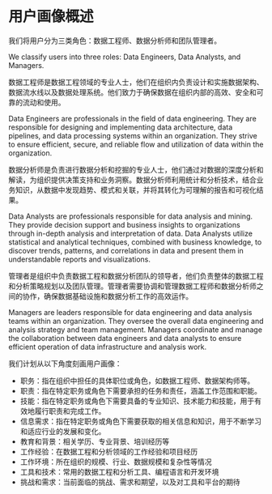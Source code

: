 # 用户画像概述

我们将用户分为三类角色：数据工程师、数据分析师和团队管理者。

We classify users into three roles: Data Engineers, Data Analysts, and Managers.

数据工程师是数据工程领域的专业人士，他们在组织内负责设计和实施数据架构、数据流水线以及数据处理系统。他们致力于确保数据在组织内部的高效、安全和可靠的流动和使用。

Data Engineers are professionals in the field of data engineering. They are responsible for designing and implementing data architecture, data pipelines, and data processing systems within an organization. They strive to ensure efficient, secure, and reliable flow and utilization of data within the organization.

数据分析师是负责进行数据分析和挖掘的专业人士，他们通过对数据的深度分析和解读，为组织提供决策支持和业务洞察。数据分析师利用统计和分析技术，结合业务知识，从数据中发现趋势、模式和关联，并将其转化为可理解的报告和可视化结果。

Data Analysts are professionals responsible for data analysis and mining. They provide decision support and business insights to organizations through in-depth analysis and interpretation of data. Data Analysts utilize statistical and analytical techniques, combined with business knowledge, to discover trends, patterns, and correlations in data and present them in understandable reports and visualizations.

管理者是组织中负责数据工程和数据分析团队的领导者，他们负责整体的数据工程和分析策略规划以及团队管理。管理者需要协调和管理数据工程师和数据分析师之间的协作，确保数据基础设施和数据分析工作的高效运作。

Managers are leaders responsible for data engineering and data analysis teams within an organization. They oversee the overall data engineering and analysis strategy and team management. Managers coordinate and manage the collaboration between data engineers and data analysts to ensure efficient operation of data infrastructure and analysis work.

我们计划从以下角度刻画用户画像：

- 职务：指在组织中担任的具体职位或角色，如数据工程师、数据架构师等。
- 职责：指在特定职务或角色下需要承担的任务和责任，涵盖工作范围和职能。
- 技能：指在特定职务或角色下需要具备的专业知识、技术能力和技能，用于有效地履行职责和完成工作。
- 信息需求：指在特定职务或角色下需要获取的相关信息和知识，用于不断学习和适应行业的发展和变化。
- 教育和背景：相关学历、专业背景、培训经历等
- 工作经验：在数据工程和分析领域的工作经验和项目经历
- 工作环境：所在组织的规模、行业、数据规模和复杂性等情况
- 工具和技术：常用的数据工程和分析工具、编程语言和开发环境
- 挑战和需求：当前面临的挑战、需求和期望，以及对工具和平台的期待
